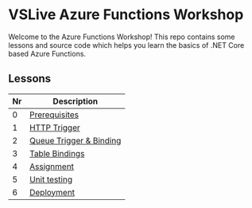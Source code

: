 # VSLive Azure Functions Workshop 

Welcome to the Azure Functions Workshop! This repo contains some lessons and source code which helps you learn the basics of .NET Core based Azure Functions.

## Lessons

|Nr|Description
|-|-
|0|[Prerequisites](/lessons/prerequisites.md)
|1|[HTTP Trigger](/lessons/http.md)
|2|[Queue Trigger & Binding](/lessons/queue.md)
|3|[Table Bindings](/lessons/table.md)
|4|[Assignment](/lessons/assignment.md)
|5|[Unit testing](/lessons/unittesting.md)
|6|[Deployment](/lessons/deployment.md)
